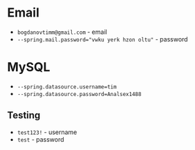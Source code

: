 # Email

- `bogdanovtimm@gmail.com` - email
- `--spring.mail.password="vwku yerk hzon oltu"` - password

# MySQL

- `--spring.datasource.username=tim`
- `--spring.datasource.password=Analsex1488`

## Testing

- `test123!` - username
- `test` - password